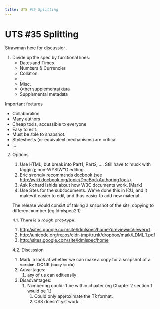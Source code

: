 ```yaml
---
title: UTS #35 Splitting
---
```


# UTS #35 Splitting

Strawman here for discussion.

1. Divide up the spec by functional lines:
	- Dates and Times
	- Numbers & Currencies
	- Collation
	- ...
	- Misc.
	- Other supplemental data
	- Supplemental metadata

Important features

- Collaboration
- Many authors
- Cheap tools, accessible to everyone
- Easy to edit.
- Must be able to snapshot.
- Stylesheets (or equivalent mechanisms) are critical.
- ...

2. Options.
	1. Use HTML, but break into Part1, Part2, .... Still have to muck with tagging; non-WYSIWYG editing.
	2. Eric strongly recommends docbook (see http://wiki.docbook.org/topic/DocBookAuthoringTools).
	3. Ask Richard Ishida about how W3C documents work. [Mark]
	4. Use Sites for the subdocuments. We've done this in ICU, and it makes it easier to edit, and thus easier to add new material.

	The release would consist of taking a snapshot of the site, copying to different number (eg ldmlspec2.1)

	4.1. There is a *rough* prototype:
	1. http://sites.google.com/site/ldmlspec/home?previewAsViewer=1
	2. http://unicode.org/repos/cldr-tmp/trunk/dropbox/mark/LDML.1.pdf
	3. http://sites.google.com/site/ldmlspec/home

	4.2. Discussion
	1. Mark to look at whether we can make a copy for a snapshot of a version. DONE (easy to do)
	2. Advantages:
		1. any of us can edit easily
	3. Disadvantages:
		1. Numbering couldn't be within chapter (eg Chapter 2 section 1 would be 1.)
			1. Could only approximate the TR format.
			2. CSS doesn't yet work.

